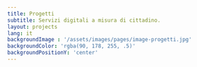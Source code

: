 ```yaml
---
title: Progetti
subtitle: Servizi digitali a misura di cittadino.
layout: projects
lang: it
backgroundImage : '/assets/images/pages/image-progetti.jpg'
backgroundColor: 'rgba(90, 178, 255, .5)'
backgroundPositionY: 'center'
---
```

